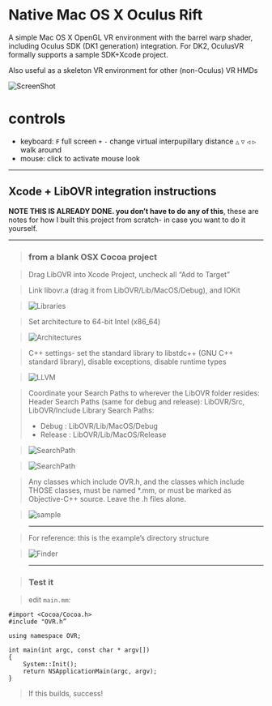# Native Mac OS X Oculus Rift

A simple Mac OS X OpenGL VR environment with the barrel warp shader, including Oculus SDK (DK1 generation) integration. For DK2, OculusVR formally supports a sample SDK+Xcode project.

Also useful as a skeleton VR environment for other (non-Oculus) VR HMDs

![ScreenShot](https://raw.github.com/robbykraft/SimpleOculus/master/SimpleOculus/screenShot.jpg)

# controls

* keyboard:
`F` full screen `+` `-` change virtual interpupillary distance `△` `▽` `◁` `▷` walk around
* mouse: click to activate mouse look 

------

## Xcode + LibOVR integration instructions

**NOTE THIS IS ALREADY DONE. you don’t have to do any of this**, these are notes for how I built this project from scratch- in case you want to do it yourself.

------

> ### from a blank OSX Cocoa project

> Drag LibOVR into Xcode Project, uncheck all “Add to Target”

>  

> Link libovr.a (drag it from LibOVR/Lib/MacOS/Debug), and IOKit

> ![Libraries](https://raw.github.com/robbykraft/SimpleOculus/master/tutorial/Libraries.png)

>  

> Set architecture to 64-bit Intel (x86_64)

> ![Architectures](https://raw.github.com/robbykraft/SimpleOculus/master/tutorial/Architectures.png)

>  

> C++ settings- set the standard library to libstdc++ (GNU C++ standard library), disable exceptions, disable runtime types

> ![LLVM](https://raw.github.com/robbykraft/SimpleOculus/master/tutorial/LLVMLanguage.png)

>  

> Coordinate your Search Paths to wherever the LibOVR folder resides:
> Header Search Paths (same for debug and release): LibOVR/Src, LibOVR/Include
> Library Search Paths:
> - Debug : LibOVR/Lib/MacOS/Debug
> - Release : LibOVR/Lib/MacOS/Release

> ![SearchPath](https://raw.github.com/robbykraft/SimpleOculus/master/tutorial/SearchPathsHeader.png)

> ![SearchPath](https://raw.github.com/robbykraft/SimpleOculus/master/tutorial/SearchPathsLibrary.png)

> Any classes which include OVR.h, and the classes which include THOSE classes, must be named *.mm, or must be marked as Objective-C++ source. Leave the .h files alone.

> ![sample](https://raw.github.com/robbykraft/SimpleOculus/master/tutorial/Objective-C++.png)

> ------

> For reference: this is the example’s directory structure

> ![Finder](https://raw.github.com/robbykraft/SimpleOculus/master/tutorial/Finder.png)

> ------

> ### Test it

> edit `main.mm`:

```
#import <Cocoa/Cocoa.h>
#include "OVR.h”

using namespace OVR;

int main(int argc, const char * argv[])
{
    System::Init();
    return NSApplicationMain(argc, argv);
}
```

> If this builds, success!